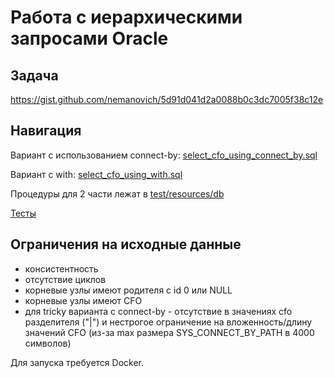 # Работа с иерархическими запросами Oracle

## Задача
https://gist.github.com/nemanovich/5d91d041d2a0088b0c3dc7005f38c12e

## Навигация
Вариант с использованием connect-by: [select_cfo_using_connect_by.sql](https://github.com/nemanovich/db-recursive-example-test/blob/master/src/main/resources/select_cfo_using_connect_by.sql)

Вариант с with: [select_cfo_using_with.sql](https://github.com/nemanovich/db-recursive-example-test/blob/master/src/main/resources/select_cfo_using_with.sql)

Процедуры для 2 части лежат в [test/resources/db](https://github.com/nemanovich/db-recursive-example-test/tree/master/src/test/resources/db)

[Тесты](https://github.com/nemanovich/db-recursive-example-test/tree/master/src/test/java/com/github/nemanovich/db/oracle/recursive/tests)

## Ограничения на исходные данные
- консистентность
- отсутствие циклов
- корневые узлы имеют родителя с id 0 или NULL
- корневые узлы имеют CFO
- для tricky варианта с connect-by - отсутствие в значениях cfo разделителя ("|")
 и нестрогое ограничение на вложенность/длину значений CFO (из-за max размера SYS_CONNECT_BY_PATH в 4000 символов)  
 
 Для запуска требуется Docker.
